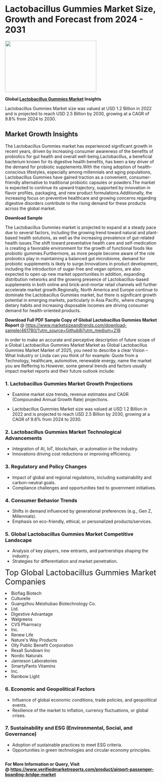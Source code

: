 <H1>Lactobacillus Gummies Market Size, Growth and Forecast from 2024 - 2031</H1><img class="aligncenter size-medium wp-image-584254" src="https://thirdeyenews.in/wp-content/uploads/2024/09/Global-Market-Research-300x168.jpeg" alt="" width="300" height="168" /><p><strong>Global&nbsp;<a href="https://www.marketsizeandtrends.com/download-sample/461780/?utm_source=Github8j?utm_medium=218">Lactobacillus Gummies Market</a> Insights</strong></p><p>Lactobacillus Gummies Market size was valued at USD 1.2 Billion in 2022 and is projected to reach USD 2.5 Billion by 2030, growing at a CAGR of 9.8% from 2024 to 2030.</p><p><h2>Market Growth Insights</h2> <p>The Lactobacillus Gummies market has experienced significant growth in recent years, driven by increasing consumer awareness of the benefits of probiotics for gut health and overall well-being.Lactobacillus, a beneficial bacterium known for its digestive health benefits, has been a key driver of the demand for probiotic supplements.With the rising adoption of health-conscious lifestyles, especially among millennials and aging populations, Lactobacillus Gummies have gained traction as a convenient, consumer-friendly alternative to traditional probiotic capsules or powders.The market is expected to continue its upward trajectory, supported by innovation in flavor profiles, packaging, and new product formulations.Additionally, the increasing focus on preventive healthcare and growing concerns regarding digestive disorders contribute to the rising demand for these products across the global market.</p> <p><strong>Download Sample</strong></p> <p>The Lactobacillus Gummies market is projected to expand at a steady pace due to several factors, including the growing trend toward natural and plant-based health solutions, as well as the increasing prevalence of gut-related health issues.The shift toward preventative health care and self-medication is creating a favorable environment for the growth of functional foods like probiotic gummies.Furthermore, as more people become aware of the role probiotics play in maintaining a balanced gut microbiome, demand for probiotic supplements is likely to surge.Innovations in product development, including the introduction of sugar-free and vegan options, are also expected to open up new market opportunities.In addition, expanding distribution networks and the growing presence of Lactobacillus-based supplements in both online and brick-and-mortar retail channels will further accelerate market growth.Regionally, North America and Europe continue to dominate the Lactobacillus Gummies market, but there is significant growth potential in emerging markets, particularly in Asia Pacific, where changing dietary habits and increasing disposable incomes are driving consumer demand for health-oriented products.<p><span class=""><strong>Download Full PDF Sample Copy of Global Lactobacillus Gummies Market Report</strong> @ <a href="https://www.marketsizeandtrends.com/download-sample/461780/?utm_source=Github8j?utm_medium=218" target="_blank">https://www.marketsizeandtrends.com/download-sample/461780/?utm_source=Github8j?utm_medium=218</a></span></p><p>In order to make an accurate and perceptive description of future scope of a Global&nbsp;Lactobacillus Gummies Market Market as Global&nbsp;Lactobacillus Gummies Market Market of 2025, you need to describe a clear Vision &ndash; What Industry or Linda can you think of for example: Quote from a Technology, healthcare, automotive, renewable energy, name the market you are Reffering to.However, some general trends and factors usually impact market reports and their future outlook include:</p><h3>1.&nbsp;<strong>Lactobacillus Gummies Market Growth Projections</strong></h3><ul><li>Examine market size trends, revenue estimates and CAGR (Compounded Annual Growth Rate) projections.</li><li><p>Lactobacillus Gummies Market size was valued at USD 1.2 Billion in 2022 and is projected to reach USD 2.5 Billion by 2030, growing at a CAGR of 9.8% from 2024 to 2030.</p></li></ul><h3>2.&nbsp;<strong>Lactobacillus Gummies Market Technological Advancements</strong></h3><ul><li>Integration of AI, IoT, blockchain, or automation in the industry.</li><li>Innovations driving cost reductions or improving efficiency.</li></ul><h3>3.&nbsp;<strong>Regulatory and Policy Changes</strong></h3><ul><li>Impact of global and regional regulations, including sustainability and carbon-neutral goals.</li><li>Compliance challenges and opportunities tied to government initiatives.</li></ul><h3>4.&nbsp;<strong>Consumer Behavior Trends</strong></h3><ul><li>Shifts in demand influenced by generational preferences (e.g., Gen Z, Millennials).</li><li>Emphasis on eco-friendly, ethical, or personalized products/services.</li></ul><h3>5.&nbsp;<strong>Global Lactobacillus Gummies Market Competitive Landscape</strong></h3><ul><li>Analysis of key players, new entrants, and partnerships shaping the industry.</li><li>Strategies for differentiation and market penetration.</li></ul><p data-pm-slice="1 1 []"><span style="color: inherit; font-family: inherit; font-size: 25px;">Top Global Lactobacillus Gummies Market Companies</span></p><div class="" data-test-id=""><p><li>Bioflag Biotech</li><li> Culturelle</li><li> Guangzhou Meishubao Biotechnology Co.</li><li> Ltd.</li><li> Digestive Advantage</li><li> Walgreens</li><li> CVS Pharmacy</li><li> Inc.</li><li> Renew Life</li><li> Nature's Way Products</li><li> Olly Public Benefit Corporation</li><li> Rexall Sundown Inc</li><li> Nordic Naturals</li><li> Jamieson Laboratories</li><li> SmartyPants Vitamins</li><li> Inc.</li><li> Rainbow Light</li></p></div><h3>6.&nbsp;<strong>Economic and Geopolitical Factors</strong></h3><ul><li>Influence of global economic conditions, trade policies, and geopolitical events.</li><li>Resilience of the market to inflation, currency fluctuations, or global crises.</li></ul><h3>7.&nbsp;<strong>Sustainability and ESG (Environmental, Social, and Governance)</strong></h3><ul><li>Adoption of sustainable practices to meet ESG criteria.</li><li>Opportunities in green technologies and circular economy principles.</li></ul><h2><strong style="font-size: 14px;">For More Information or Query, Visit @&nbsp;</strong><a style="background-color: #ffffff; font-size: 14px;" href="https://www.marketsizeandtrends.com/report/lactobacillus-gummies-market/" target="_blank">https://www.verifiedmarketreports.com/product/airport-passenger-boarding-bridge-market</a></h2>